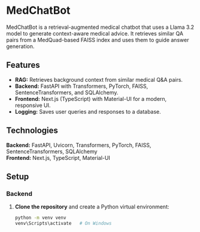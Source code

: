 # MedChatBot

MedChatBot is a retrieval-augmented medical chatbot that uses a Llama 3.2 model to generate context-aware medical advice. It retrieves similar QA pairs from a MedQuad-based FAISS index and uses them to guide answer generation.

## Features
- **RAG:** Retrieves background context from similar medical Q&A pairs.
- **Backend:** FastAPI with Transformers, PyTorch, FAISS, SentenceTransformers, and SQLAlchemy.
- **Frontend:** Next.js (TypeScript) with Material-UI for a modern, responsive UI.
- **Logging:** Saves user queries and responses to a database.

## Technologies
**Backend:** FastAPI, Uvicorn, Transformers, PyTorch, FAISS, SentenceTransformers, SQLAlchemy  
**Frontend:** Next.js, TypeScript, Material-UI

## Setup

### Backend
1. **Clone the repository** and create a Python virtual environment:
   ```bash
   python -m venv venv
   venv\Scripts\activate   # On Windows
   ```